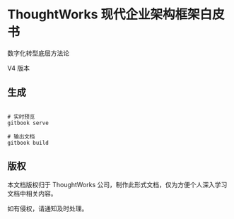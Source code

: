 # ThoughtWorks 现代企业架构框架白皮书

数字化转型底层方法论

V4 版本

## 生成

```shell

# 实时预览
gitbook serve

# 输出文档
gitbook build

```

## 版权

本文档版权归于 ThoughtWorks 公司，制作此形式文档，仅为方便个人深入学习文档中相关内容。

如有侵权，请通知及时处理。
